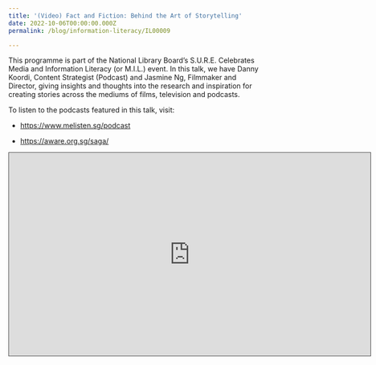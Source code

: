 ```yaml
---
title: '(Video) Fact and Fiction: Behind the Art of Storytelling'
date: 2022-10-06T00:00:00.000Z
permalink: /blog/information-literacy/IL00009

---
```


This programme is part of the National Library Board’s S.U.R.E. Celebrates Media and Information Literacy (or M.I.L.) event. In this talk, we have Danny Koordi, Content Strategist (Podcast) and Jasmine Ng, Filmmaker and Director, giving insights and thoughts into the research and inspiration for creating stories across the mediums of films, television and podcasts.

To listen to the podcasts featured in this talk, visit:

- <a href="https://www.melisten.sg/podcast" target="_blank">https://www.melisten.sg/podcast</a>

- <a href="https://aware.org.sg/saga/" target="_blank">https://aware.org.sg/saga/</a>




<iframe src="https://nlb.ap.panopto.com/Panopto/Pages/Embed.aspx?id=f5d48d2f-0455-4da3-b348-af2b0090d139&autoplay=false&offerviewer=false&showtitle=true&showbrand=true&start=0&interactivity=all" height="405" width="720" style="border: 1px solid #464646;" allowfullscreen allow="autoplay"></iframe>